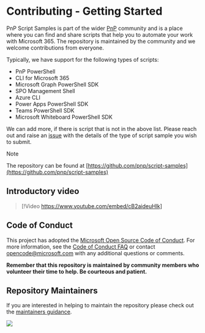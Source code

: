 # Contributing - Getting Started

PnP Script Samples is part of the wider [PnP](https://pnp.github.io/) community and is a place where you can find and share scripts that help you to automate your work with Microsoft 365. The repository is maintained by the community and we welcome contributions from everyone.

Typically, we have support for the following types of scripts:

* PnP PowerShell
* CLI for Microsoft 365
* Microsoft Graph PowerShell SDK
* SPO Management Shell
* Azure CLI
* Power Apps PowerShell SDK
* Teams PowerShell SDK
* Microsoft Whiteboard PowerShell SDK

We can add more, if there is script that is not in the above list. Please reach out and raise an [issue](https://github.com/pnp/script-samples/issues) with the details of the type of script sample you wish to submit.

> [!NOTE]
> The repository can be found at [https://github.com/pnp/script-samples](https://github.com/pnp/script-samples)

## Introductory video

> [!Video https://www.youtube.com/embed/cB2aideuHlk]

## Code of Conduct

This project has adopted the [Microsoft Open Source Code of Conduct](https://opensource.microsoft.com/codeofconduct/).
For more information, see the [Code of Conduct FAQ](https://opensource.microsoft.com/codeofconduct/faq/) or contact [opencode@microsoft.com](mailto:opencode@microsoft.com) with any additional questions or comments.

**Remember that this repository is maintained by community members who volunteer their time to help. Be courteous and patient.**

## Repository Maintainers

If you are interested in helping to maintain the repository please check out the [maintainers guidance](maintainers-guidance.md).


<img src="https://pnptelemetry.azurewebsites.net/script-samples/contributing" aria-hidden="true" />